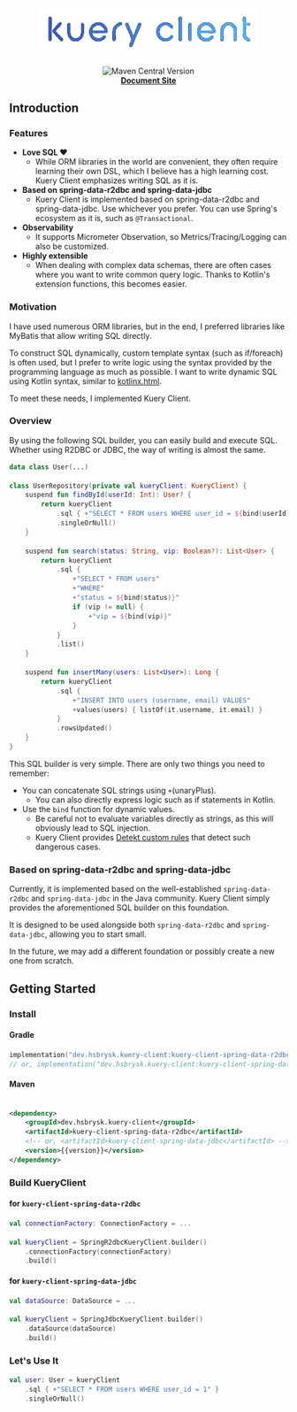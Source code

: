 <div align="center">
<h1>
<a href="https://kuery-client.hsbrysk.dev/">
<img src="/docs/logo.png" alt="kuery-client-logo" width="400" /><br />
</a>
</h1>
<img alt="Maven Central Version" src="https://img.shields.io/maven-central/v/dev.hsbrysk.kuery-client/kuery-client-core">
<br />
<a href="https://kuery-client.hsbrysk.dev/"><b>Document Site</b></a>
</div>

## Introduction

### Features

- **Love SQL ♥**
    - While ORM libraries in the world are convenient, they often require learning their own DSL, which I believe has a
      high learning cost. Kuery Client emphasizes writing SQL as it is.
- **Based on spring-data-r2dbc and spring-data-jdbc**
    - Kuery Client is implemented based on spring-data-r2dbc and spring-data-jdbc. Use whichever you prefer. You can use
      Spring's ecosystem as it is, such as `@Transactional`.
- **Observability**
    - It supports Micrometer Observation, so Metrics/Tracing/Logging can also be customized.
- **Highly extensible**
    - When dealing with complex data schemas, there are often cases where you want to write common query logic. Thanks
      to Kotlin's extension functions, this becomes easier.


### Motivation

I have used numerous ORM libraries, but in the end, I preferred libraries like MyBatis that allow writing SQL directly.

To construct SQL dynamically, custom template syntax (such as if/foreach) is often used, but I prefer to write logic
using the syntax provided by the programming language as much as possible.
I want to write dynamic SQL using Kotlin syntax, similar to [kotlinx.html](https://github.com/Kotlin/kotlinx.html).

To meet these needs, I implemented Kuery Client.

### Overview

By using the following SQL builder, you can easily build and execute SQL. Whether using R2DBC or JDBC, the way of
writing is almost the same.

```kotlin
data class User(...)

class UserRepository(private val kueryClient: KueryClient) {
    suspend fun findById(userId: Int): User? {
        return kueryClient
            .sql { +"SELECT * FROM users WHERE user_id = ${bind(userId)}" }
            .singleOrNull()
    }

    suspend fun search(status: String, vip: Boolean?): List<User> {
        return kueryClient
            .sql {
                +"SELECT * FROM users"
                +"WHERE"
                +"status = ${bind(status)}"
                if (vip != null) {
                    +"vip = ${bind(vip)}"
                }
            }
            .list()
    }

    suspend fun insertMany(users: List<User>): Long {
        return kueryClient
            .sql {
                +"INSERT INTO users (username, email) VALUES"
                +values(users) { listOf(it.username, it.email) }
            }
            .rowsUpdated()
    }
}
```

This SQL builder is very simple. There are only two things you need to remember:

- You can concatenate SQL strings using `+`(unaryPlus).
    - You can also directly express logic such as if statements in Kotlin.
- Use the `bind` function for dynamic values.
    - Be careful not to evaluate variables directly as strings, as this will obviously lead to SQL injection.
    - Kuery Client provides [Detekt custom rules](/docs/detekt) that detect such dangerous cases.

### Based on spring-data-r2dbc and spring-data-jdbc

Currently, it is implemented based on the well-established `spring-data-r2dbc` and `spring-data-jdbc` in the Java
community. Kuery Client simply provides the aforementioned SQL builder on this foundation.

It is designed to be used alongside both `spring-data-r2dbc` and `spring-data-jdbc`, allowing you to start small.

In the future, we may add a different foundation or possibly create a new one from scratch.

## Getting Started

### Install

#### Gradle

```kotlin
implementation("dev.hsbrysk.kuery-client:kuery-client-spring-data-r2dbc:{{version}}")
// or, implementation("dev.hsbrysk.kuery-client:kuery-client-spring-data-jdbc:{{version}}")
```

#### Maven

```xml

<dependency>
    <groupId>dev.hsbrysk.kuery-client</groupId>
    <artifactId>kuery-client-spring-data-r2dbc</artifactId>
    <!-- or, <artifactId>kuery-client-spring-data-jdbc</artifactId> -->
    <version>{{version}}</version>
</dependency>
```

### Build KueryClient

#### for `kuery-client-spring-data-r2dbc`

```kotlin
val connectionFactory: ConnectionFactory = ...

val kueryClient = SpringR2dbcKueryClient.builder()
    .connectionFactory(connectionFactory)
    .build()
```

#### for `kuery-client-spring-data-jdbc`

```kotlin
val dataSource: DataSource = ...

val kueryClient = SpringJdbcKueryClient.builder()
    .dataSource(dataSource)
    .build()
```

### Let's Use It

```kotlin
val user: User = kueryClient
    .sql { +"SELECT * FROM users WHERE user_id = 1" }
    .singleOrNull()
```
